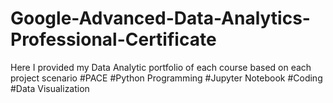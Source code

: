 # Google-Advanced-Data-Analytics-Professional-Certificate
Here I provided my Data Analytic portfolio of each course based on each project scenario
#PACE #Python Programming #Jupyter Notebook #Coding #Data Visualization
